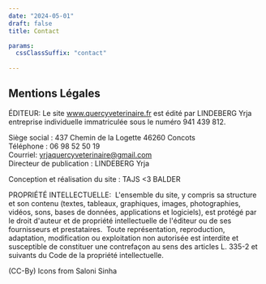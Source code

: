 ```yaml
---
date: "2024-05-01"
draft: false
title: Contact

params:
  cssClassSuffix: "contact"
  
---
```


## Mentions Légales

ÉDITEUR:
Le site www.quercyveterinaire.fr est édité par LINDEBERG Yrja entreprise individuelle immatriculée sous le numéro 941 439 812.

Siège social : 437 Chemin de la Logette 46260 Concots<br>
Téléphone : 06 98 52 50 19<br>
Courriel: yrjaquercyveterinaire@gmail.com<br>
Directeur de publication : LINDEBERG Yrja<br>

Conception et réalisation du site : TAJS <3 BALDER

PROPRIÉTÉ INTELLECTUELLE: 
L'ensemble du site, y compris sa structure et son contenu (textes, tableaux, graphiques, images, photographies, vidéos, sons, bases de données, applications et logiciels), est protégé par le droit d'auteur et de propriété intellectuelle de l'éditeur ou de ses fournisseurs et prestataires. 
Toute représentation, reproduction, adaptation, modification ou exploitation non autorisée est interdite et susceptible de constituer une contrefaçon au sens des articles L. 335-2 et suivants du Code de la propriété intellectuelle.

(CC-By) Icons from Saloni Sinha
